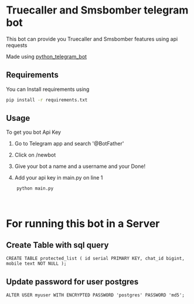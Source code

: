 
# Truecaller and Smsbomber telegram bot

This bot can provide you Truecaller and Smsbomber features using api requests

Made using [python_telegram_bot](https://github.com/python-telegram-bot/python-telegram-bot)





## Requirements


You can Install requirements using
```sh
pip install -r requirements.txt
```


 

## Usage

To get you bot Api Key

1. Go to Telegram app and search '@BotFather' 

2. Click on /newbot

3. Give your bot a name and a username and your Done!

4. Add your api key in main.py on line 1

```bash
    python main.py
```
<br>

# For running this bot in a Server


## Create Table with sql query

```
CREATE TABLE protected_list ( id serial PRIMARY KEY, chat_id bigint, mobile text NOT NULL );

```

## Update password for user postgres 

```
ALTER USER myuser WITH ENCRYPTED PASSWORD 'postgres' PASSWORD 'md5';

```

<br>

